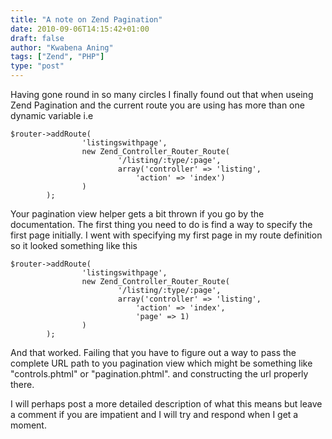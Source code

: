 ```yaml
---
title: "A note on Zend Pagination"
date: 2010-09-06T14:15:42+01:00
draft: false
author: "Kwabena Aning"
tags: ["Zend", "PHP"]
type: "post"
---
```



Having gone round in so many circles I finally found out that when useing Zend Pagination and the current route you are using has more than one dynamic variable i.e


    $router->addRoute(
                    'listingswithpage',
                    new Zend_Controller_Router_Route(
                            '/listing/:type/:page',
                            array('controller' => 'listing',
                                'action' => 'index')
                    )
            );


Your pagination view helper gets a bit thrown if you go by the documentation. The first thing you need to do is find a way to specify the first page initially. I went with specifying my first page in my route definition so it looked something like this


    $router->addRoute(
                    'listingswithpage',
                    new Zend_Controller_Router_Route(
                            '/listing/:type/:page',
                            array('controller' => 'listing',
                                'action' => 'index',
                                'page' => 1)
                    )
            );


And that worked. Failing that you have to figure out a way to pass the complete URL path to you pagination view which might be something like "controls.phtml" or "pagination.phtml". and constructing the url properly there.

I will perhaps post a more detailed description of what this means but leave a comment if you are impatient and I will try and respond when I get a moment.

